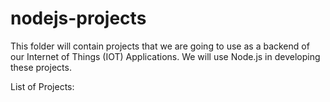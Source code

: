 # nodejs-projects
This folder will contain projects that we are going to use as a backend of our Internet of Things (IOT) Applications.
We will use Node.js in developing these projects.

List of Projects:
